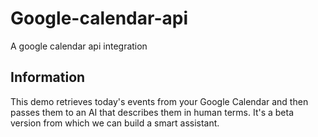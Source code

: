 # Google-calendar-api
A google calendar api integration
## Information
This demo retrieves today's events from your Google Calendar and then passes them to an AI that describes them in human terms.
It's a beta version from which we can build a smart assistant.